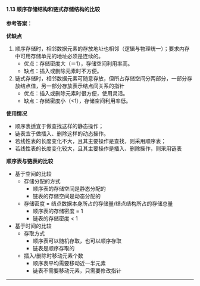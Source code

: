 #### 1.13 顺序存储结构和链式存储结构的比较

**参考答案**：

**优缺点**

1. 顺序存储时，相邻数据元素的存放地址也相邻（逻辑与物理统一）；要求内存中可用存储单元的地址必须是连续的。
   - 优点：存储密度大（＝1），存储空间利用率高。
   - 缺点：插入或删除元素时不方便。
2. 链式存储时，相邻数据元素可随意存放，但所占存储空间分两部分，一部分存放结点值，另一部分存放表示结点间关系的指针
   - 优点：插入或删除元素时很方便，使用灵活。
   - 缺点：存储密度小（<1），存储空间利用率低。

**使用情况**

- 顺序表适宜于做查找这样的静态操作；
- 链表宜于做插入、删除这样的动态操作。
- 若线性表的长度变化不大，且其主要操作是查找，则采用顺序表；
- 若线性表的长度变化较大，且其主要操作是插入、删除操作，则采用链表

**顺序表与链表的比较**

- 基于空间的比较
  - 存储分配的方式
    - 顺序表的存储空间是静态分配的
    - 链表的存储空间是动态分配的
  - 存储密度 = 结点数据本身所占的存储量/结点结构所占的存储总量
    - 顺序表的存储密度 = 1
    - 链表的存储密度 < 1
- 基于时间的比较
  - 存取方式
    - 顺序表可以随机存取，也可以顺序存取
    - 链表是顺序存取的
  - 插入/删除时移动元素个数
    - 顺序表平均需要移动近一半元素
    - 链表不需要移动元素，只需要修改指针

------